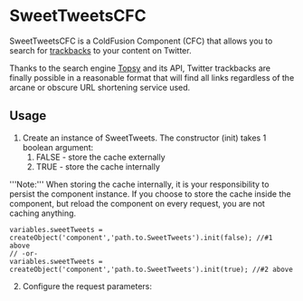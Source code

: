 # SweetTweetsCFC

SweetTweetsCFC is a ColdFusion Component (CFC) that allows you to search for [trackbacks](http://en.wikipedia.org/wiki/Trackback) to your content on Twitter.

Thanks to the search engine [Topsy](http://topsy.com/) and its API, Twitter trackbacks are finally possible in a reasonable format that will find all links regardless of the arcane or obscure URL shortening service used.

## Usage

1. Create an instance of SweetTweets. The constructor (init) takes 1 boolean argument:
   1. FALSE - store the cache externally
   2. TRUE - store the cache internally

'''Note:''' When storing the cache internally, it is your responsibility to persist the component instance. If you choose to store the cache inside the component, but reload the component on every request, you are not caching anything.
	
	variables.sweetTweets = createObject('component','path.to.SweetTweets').init(false); //#1 above
	// -or-
	variables.sweetTweets = createObject('component','path.to.SweetTweets').init(true); //#2 above

2. Configure the request parameters:

